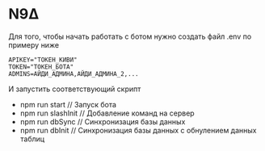 # N9Δ

Для того, чтобы начать работать с ботом нужно создать файл .env по примеру ниже
```
APIKEY="ТОКЕН_КИВИ"
TOKEN="ТОКЕН_БОТА"
ADMINS=АЙДИ_АДМИНА,АЙДИ_АДМИНА_2,...
```

И запустить соответствующий скрипт
- npm run start // Запуск бота
- npm run slashInit // Добавление команд на сервер
- npm run dbSync // Синхронизация базы данных
- npm run dbInit // Синхронизация базы данных с обнулением данных таблиц
